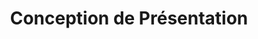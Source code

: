 ---
title: Conception de Présentation
type: docs
weight: 40
url: /php-java/conception-de-presentation/
---